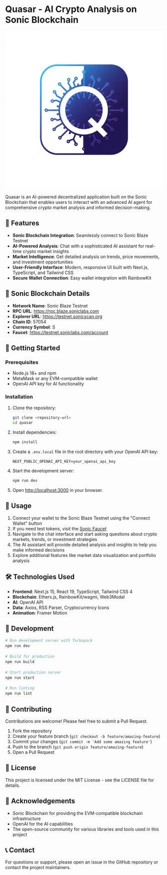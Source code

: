 # Quasar - AI Crypto Analysis on Sonic Blockchain

![Quasar Logo](public/quasar-logo.png)

Quasar is an AI-powered decentralized application built on the Sonic Blockchain that enables users to interact with an advanced AI agent for comprehensive crypto market analysis and informed decision-making.

## 🌟 Features

- **Sonic Blockchain Integration**: Seamlessly connect to Sonic Blaze Testnet
- **AI-Powered Analysis**: Chat with a sophisticated AI assistant for real-time crypto market insights
- **Market Intelligence**: Get detailed analysis on trends, price movements, and investment opportunities
- **User-Friendly Interface**: Modern, responsive UI built with Next.js, TypeScript, and Tailwind CSS
- **Secure Wallet Connection**: Easy wallet integration with RainbowKit

## 🔗 Sonic Blockchain Details

- **Network Name**: Sonic Blaze Testnet
- **RPC URL**: https://rpc.blaze.soniclabs.com
- **Explorer URL**: https://testnet.sonicscan.org
- **Chain ID**: 57054
- **Currency Symbol**: S
- **Faucet**: https://testnet.soniclabs.com/account

## 🚀 Getting Started

### Prerequisites

- Node.js 18+ and npm
- MetaMask or any EVM-compatible wallet
- OpenAI API key for AI functionality

### Installation

1. Clone the repository:
   ```bash
   git clone <repository-url>
   cd quasar
   ```

2. Install dependencies:
   ```bash
   npm install
   ```

3. Create a `.env.local` file in the root directory with your OpenAI API key:
   ```
   NEXT_PUBLIC_OPENAI_API_KEY=your_openai_api_key
   ```

4. Start the development server:
   ```bash
   npm run dev
   ```

5. Open [http://localhost:3000](http://localhost:3000) in your browser.

## 📱 Usage

1. Connect your wallet to the Sonic Blaze Testnet using the "Connect Wallet" button
2. If you need test tokens, visit the [Sonic Faucet](https://testnet.soniclabs.com/account)
3. Navigate to the chat interface and start asking questions about crypto markets, trends, or investment strategies
4. The AI assistant will provide detailed analysis and insights to help you make informed decisions
5. Explore additional features like market data visualization and portfolio analysis

## 🛠️ Technologies Used

- **Frontend**: Next.js 15, React 19, TypeScript, Tailwind CSS 4
- **Blockchain**: Ethers.js, RainbowKit/wagmi, Web3Modal
- **AI**: OpenAI API
- **Data**: Axios, RSS Parser, Cryptocurrency Icons
- **Animation**: Framer Motion

## 🧪 Development

```bash
# Run development server with Turbopack
npm run dev

# Build for production
npm run build

# Start production server
npm run start

# Run linting
npm run lint
```

## 🤝 Contributing

Contributions are welcome! Please feel free to submit a Pull Request.

1. Fork the repository
2. Create your feature branch (`git checkout -b feature/amazing-feature`)
3. Commit your changes (`git commit -m 'Add some amazing feature'`)
4. Push to the branch (`git push origin feature/amazing-feature`)
5. Open a Pull Request

## 📄 License

This project is licensed under the MIT License - see the LICENSE file for details.

## 🙏 Acknowledgements

- Sonic Blockchain for providing the EVM-compatible blockchain infrastructure
- OpenAI for the AI capabilities
- The open-source community for various libraries and tools used in this project

## 📞 Contact

For questions or support, please open an issue in the GitHub repository or contact the project maintainers.
